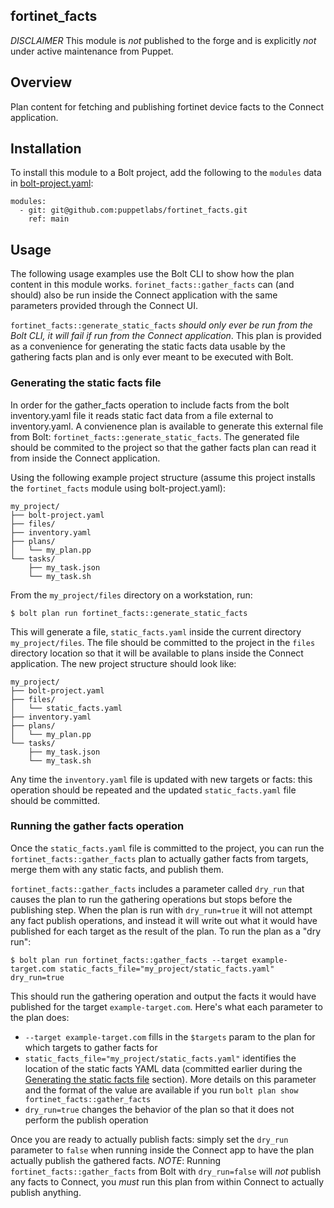 fortinet_facts
---

*DISCLAIMER* This module is _not_ published to the forge and is explicitly _not_ under active maintenance from Puppet.

## Overview
Plan content for fetching and publishing fortinet device facts to the Connect application.

## Installation
To install this module to a Bolt project, add the following to the `modules` data in [bolt-project.yaml](https://puppet.com/docs/bolt/latest/bolt_project_reference.html):

```
modules:
  - git: git@github.com:puppetlabs/fortinet_facts.git
    ref: main
```

## Usage
The following usage examples use the Bolt CLI to show how the plan content in this module works. `forinet_facts::gather_facts` can (and should) also be run inside the Connect application with the same parameters provided through the Connect UI.

`fortinet_facts::generate_static_facts` _should only ever be run from the Bolt CLI, it will fail if run from the Connect application_. This plan is provided as a convenience for generating the static facts data usable by the gathering facts plan and is only ever meant to be executed with Bolt.

### Generating the static facts file
In order for the gather_facts operation to include facts from the bolt inventory.yaml file it reads static fact data from a file external to inventory.yaml. A convienence plan is available to generate this external file from Bolt: `fortinet_facts::generate_static_facts`. The generated file should be commited to the project so that the gather facts plan can read it from inside the Connect application.

Using the following example project structure (assume this project installs the `fortinet_facts` module using bolt-project.yaml):

```
my_project/
├── bolt-project.yaml
├── files/
├── inventory.yaml
├── plans/
│   └── my_plan.pp
└── tasks/
    ├── my_task.json
    └── my_task.sh
```

From the `my_project/files` directory on a workstation, run:

```
$ bolt plan run fortinet_facts::generate_static_facts
```

This will generate a file, `static_facts.yaml` inside the current directory `my_project/files`. The file should be committed to the project in the `files` directory location so that it will be available to plans inside the Connect application. The new project structure should look like:

```
my_project/
├── bolt-project.yaml
├── files/
│   └── static_facts.yaml
├── inventory.yaml
├── plans/
│   └── my_plan.pp
└── tasks/
    ├── my_task.json
    └── my_task.sh
```

Any time the `inventory.yaml` file is updated with new targets or facts: this operation should be repeated and the updated `static_facts.yaml` file should be committed.

### Running the gather facts operation
Once the `static_facts.yaml` file is committed to the project, you can run the `fortinet_facts::gather_facts` plan to actually gather facts from targets, merge them with any static facts, and publish them.

`fortinet_facts::gather_facts` includes a parameter called `dry_run` that causes the plan to run the gathering operations but stops before the publishing step. When the plan is run with `dry_run=true` it will not attempt any fact publish operations, and instead it will write out what it would have published for each target as the result of the plan. To run the plan as a "dry run":

```
$ bolt plan run fortinet_facts::gather_facts --target example-target.com static_facts_file="my_project/static_facts.yaml" dry_run=true
```

This should run the gathering operation and output the facts it would have published for the target `example-target.com`. Here's what each parameter to the plan does:
* `--target example-target.com` fills in the `$targets` param to the plan for which targets to gather facts for
* `static_facts_file="my_project/static_facts.yaml"` identifies the location of the static facts YAML data (committed earlier during the [Generating the static facts file](#generating-the-static-facts-file) section). More details on this parameter and the format of the value are available if you run `bolt plan show fortinet_facts::gather_facts`
* `dry_run=true` changes the behavior of the plan so that it does not perform the publish operation

Once you are ready to actually publish facts: simply set the `dry_run` parameter to `false` when running inside the Connect app to have the plan actually publish the gathered facts. *NOTE*: Running `fortinet_facts::gather_facts` from Bolt with `dry_run=false` will _not_ publish any facts to Connect, you _must_ run this plan from within Connect to actually publish anything.